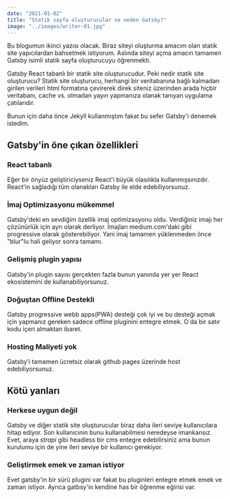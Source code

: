 ```yaml
---
date: "2021-01-02"
title: "Statik sayfa oluşturucular ve neden Gatsby?"
image: "../images/writer-01.jpg"
---
```


Bu blogumun ikinci yazısı olacak. Biraz siteyi oluşturma amacım olan statik site yapıcılardan bahsetmek istiyorum. Aslında siteyi açma amacın tamamen Gatsby isimli statik sayfa oluşturucuyu öğrenmekti.

Gatsby React tabanlı bir statik site oluşturucudur. Peki nedir statik site oluşturucu? Statik site oluşturucu, herhangi bir veritabanına bağlı kalmadan girilen verileri html formatına çevirerek direk siteniz üzerinden arada hiçbir veritabanı, cache vs. olmadan yayın yapmanıza olanak tanıyan uygulama çatılarıdır.

Bunun için daha önce Jekyll kullanmıştım fakat bu sefer Gatsby'i denemek istedim.

## Gatsby'in öne çıkan özellikleri

### React tabanlı

Eğer bir önyüz geliştiriciyseniz React'i büyük olasılıkla kullanmışsınızdır. React'in sağladığı tüm olanakları Gatsby ile elde edebiliyorsunuz.

### İmaj Optimizasyonu mükemmel

Gatsby'deki en sevdiğim özellik imaj optimizasyonu oldu. Verdiğiniz imajı her çözünürlük için ayrı olarak derliyor. İmajları medium.com'daki gibi progressive olarak gösterebiliyor. Yani imaj tamamen yüklenmeden önce "blur"lu hali geliyor sonra tamamı.

### Gelişmiş plugin yapısı

Gatsby'in plugin sayısı gerçekten fazla bunun yanında yer yer React ekosistemini de kullanabiliyorsunuz.

### Doğuştan Offline Destekli

Gatsby progressive webb apps(PWA) desteği çok iyi ve bu desteği açmak için yapmanız gereken sadece offline pluginini entegre etmek. O da bir satır kodu içeri almaktan ibaret.

### Hosting Maliyeti yok

Gatsby'i tamamen ücretsiz olarak github pages üzerinde host edebiliyorsunuz.

## Kötü yanları

### Herkese uygun değil

Gatsby ve diğer statik site oluşturucular biraz daha ileri seviye kullanıcılara hitap ediyor. Son kullanıcının bunu kullanabilmesi neredeyse imankansız. Evet, araya _strapi_ gibi headless bir cms entegre edebilirsiniz ama bunun kurulumu için de yine ileri seviye bir kullanıcı gerekiyor.

### Geliştirmek emek ve zaman istiyor

Evet gatsby'in bir sürü plugini var fakat bu pluginleri entegre etmek emek ve zaman istiyor. Ayrıca gatbsy'in kendine has bir öğrenme eğirisi var.
